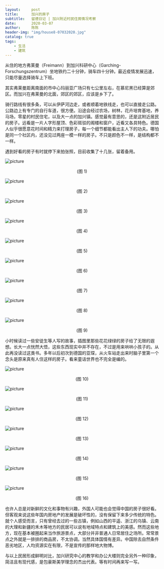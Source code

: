 ```yaml
---
layout:     post
title:      加兴的房子
subtitle:   留德日记 | 加兴附近村民住房情况考察
date:       2020-03-07
author:     陈陈
header-img: "img/house8-07032020.jpg"
catalog: true
tags:
    - 生活
    - 建筑
---
```



从住的地方弗莱曼（Freimann）到加兴科研中心（Garching-Forschungszentrum）坐地铁约二十分钟，骑车四十分钟。最近疫情发展迅速，只能尽量选择骑车上下班。

其实弗莱曼距离南面的市中心玛丽亚广场只有七公里左右，在慕尼黑已经算是郊区。而加兴在弗莱曼的北面，郊区的郊区，应该是乡下了。

骑行路线有很多条，可以从伊萨河边走，或者顺着地铁线走，也可以直接走公路。公路边上有专门的自行车道，很方便。沿途会经过农场，树林，花卉培育基地，养马场，零星的村民住宅，以及大一点的加兴镇。感觉最有意思的，还是这附近居民的房子。远看是一片人字形屋顶、色彩斑驳的阁楼和窗户，近看又各具特色。德国人似乎很愿意花时间和精力来打理房子，每一个细节都能看出主人下的功夫。哪怕是同一个社区内，还没见过两座一模一样的房子。不只是颜色不一样，是结构都不一样。

遇到好看的房子有时就停下来拍张照，目前收集了十几张，留着备用。

![picture](https://chenchenx.com/img/house01-07032020.jpg)
<p align="center">(图 1)</p>  

![picture](https://chenchenx.com/img/house2-07032020.jpg)
<p align="center">(图 2)</p>  

![picture](https://chenchenx.com/img/house3-07032020.jpg)
<p align="center">(图 3)</p>  

![picture](https://chenchenx.com/img/house4-07032020.jpg)
<p align="center">(图 4)</p>  

![picture](https://chenchenx.com/img/house5-07032020.jpg)
<p align="center">(图 5)</p>  

![picture](https://chenchenx.com/img/house6-07032020.jpg)
<p align="center">(图 6)</p>  

![picture](https://chenchenx.com/img/house7-07032020.jpg)
<p align="center">(图 7)</p>  

![picture](https://chenchenx.com/img/house8-07032020.jpg)
<p align="center">(图 8)</p>  

![picture](https://chenchenx.com/img/house9-07032020.jpg)
<p align="center">(图 9)</p>  


小时候读过一些安徒生等人写的故事，插图里那些花花绿绿的房子给了无限的遐想。长大一点恍然大悟，这些东西现实中并不存在，不过是用来哄哄小孩子的。从此再没读过这类书。多年以后初次到德国的亚琛，从火车站走出来时脑子里第一个念头是原来真有人住这样的房子。看来童话世界也不完全是编的。


![picture](https://chenchenx.com/img/house10-07032020.jpg)
<p align="center">(图 10)</p>  

![picture](https://chenchenx.com/img/house11-07032020.jpg)
<p align="center">(图 11)</p>  

![picture](https://chenchenx.com/img/house12-07032020.jpg)
<p align="center">(图 12)</p>  

![picture](https://chenchenx.com/img/house13-07032020.jpg)
<p align="center">(图 13)</p>  

![picture](https://chenchenx.com/img/house014-07032020.jpg)
<p align="center">(图 14)</p>  

![picture](https://chenchenx.com/img/house15-07032020.jpg)
<p align="center">(图 15)</p>  

![picture](https://chenchenx.com/img/house016-07032020.jpg)
<p align="center">(图 16)</p>  


也许人总是对新鲜的文化和事物有兴趣，外国人可能也会觉得中国的房子很好看。但客观来说这些年国内房地产的发展是破坏性的，没有保留下来多少传统的特色。就个人感受而言，只有曾经去过的一些古镇，例如山西的平遥、浙江的乌镇、云南的大理和新疆的禾木等地方的民居可以说有地域特点和建筑上的美感。然而这些地方，现在基本被圈起来当作旅游景点，大部分并非普通人日常居住之场所。常常景点之外就是一排排的商品房，不太协调。当然具体国情有差异。中国除去自然条件恶劣地区，人均资源实在有限，不是宣传的那样地大物博。

与以上民居形成鲜明对比，加兴研究中心的教学和办公大楼则完全另外一种印象，简洁且有现代感，是包豪斯美学理念的杰出代表。等有时间再来写一写。

